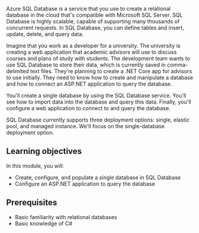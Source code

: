 Azure SQL Database is a service that you use to create a relational database in the cloud that's compatible with Microsoft SQL Server. SQL Database is highly scalable, capable of supporting many thousands of concurrent requests. In SQL Database, you can define tables and insert, update, delete, and query data.

Imagine that you work as a developer for a university. The university is creating a web application that academic advisors will use to discuss courses and plans of study with students. The development team wants to use SQL Database to store their data, which is currently saved in comma-delimited text files. They're planning to create a .NET Core app for advisors to use initially. They need to know how to create and manipulate a database and how to connect an ASP.NET application to query the database.

You'll create a single database by using the SQL Database service. You'll see how to import data into the database and query this data. Finally, you'll configure a web application to connect to and query the database.

SQL Database currently supports three deployment options: single, elastic pool, and managed instance. We'll focus on the single-database deployment option.

## Learning objectives

In this module, you will:

- Create, configure, and populate a single database in SQL Database
- Configure an ASP.NET application to query the database

## Prerequisites

- Basic familiarity with relational databases
- Basic knowledge of C#
